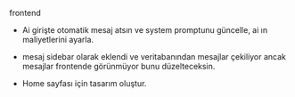 frontend

- Ai girişte otomatik mesaj atsın ve system promptunu güncelle, ai ın maliyetlerini ayarla.

- mesaj sidebar olarak eklendi ve veritabanından mesajlar çekiliyor ancak mesajlar frontende görünmüyor
  bunu düzelteceksin.

- Home sayfası için tasarım oluştur.
